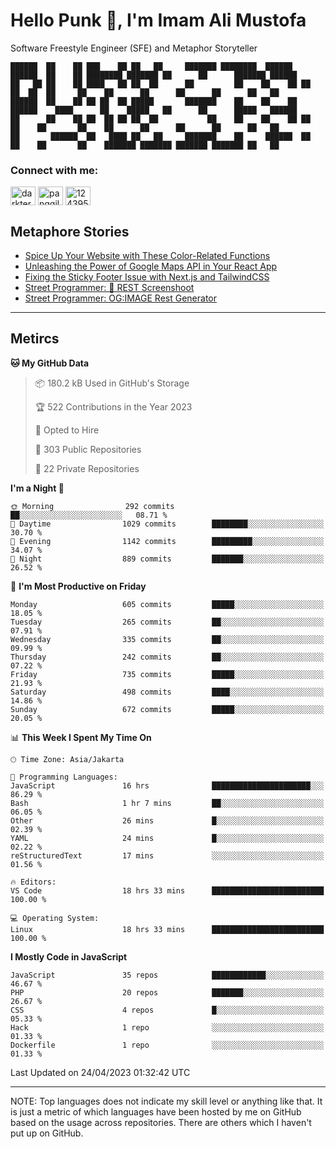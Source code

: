 <h1>Hello Punk 👋, I'm Imam Ali Mustofa</h1>
<p>Software Freestyle Engineer (SFE) and Metaphor Storyteller</p>

```shell
██████  ██    ██ ███    ██ ██   ██     ███████ ████████  ██████  ██████  ██    ██ ████████ ███████ ██      ██      ███████ ██████  
██   ██ ██    ██ ████   ██ ██  ██      ██         ██    ██    ██ ██   ██  ██  ██     ██    ██      ██      ██      ██      ██   ██ 
██████  ██    ██ ██ ██  ██ █████       ███████    ██    ██    ██ ██████    ████      ██    █████   ██      ██      █████   ██████  
██      ██    ██ ██  ██ ██ ██  ██           ██    ██    ██    ██ ██   ██    ██       ██    ██      ██      ██      ██      ██   ██ 
██       ██████  ██   ████ ██   ██     ███████    ██     ██████  ██   ██    ██       ██    ███████ ███████ ███████ ███████ ██   ██ 
```

<p>
  <h3>Connect with me:</h3>
  <p>
  <a href="https://dev.to/darkterminal" target="blank"><img align="center" src="https://raw.githubusercontent.com/rahuldkjain/github-profile-readme-generator/master/src/images/icons/Social/devto.svg" alt="darkterminal" height="30" width="40" /></a>
  <a href="https://twitter.com/panggilmeiam" target="blank"><img align="center" src="https://raw.githubusercontent.com/rahuldkjain/github-profile-readme-generator/master/src/images/icons/Social/twitter.svg" alt="panggilmeiam" height="30" width="40" /></a>
  <a href="https://stackoverflow.com/users/12439522" target="blank"><img align="center" src="https://raw.githubusercontent.com/rahuldkjain/github-profile-readme-generator/master/src/images/icons/Social/stack-overflow.svg" alt="12439522" height="30" width="40" /></a>
  </p>
</p>

## Metaphore Stories
<!-- BLOG-POST-LIST:START -->
- [Spice Up Your Website with These Color-Related Functions](https://dev.to/streetcommunityprogrammer/spice-up-your-website-with-these-color-related-functions-2e6j)
- [Unleashing the Power of Google Maps API in Your React App](https://dev.to/streetcommunityprogrammer/unleashing-the-power-of-google-maps-api-in-your-react-app-17cd)
- [Fixing the Sticky Footer Issue with Next.js and TailwindCSS](https://dev.to/streetcommunityprogrammer/fixing-the-sticky-footer-issue-with-nextjs-and-tailwindcss-1i2b)
- [Street Programmer: 📸 REST Screenshoot](https://dev.to/darkterminal/rest-screenshoot-2a4o)
- [Street Programmer: OG:IMAGE Rest Generator](https://dev.to/darkterminal/street-programmer-ogimage-rest-generator-1jod)
<!-- BLOG-POST-LIST:END -->

---
## Metircs

<!--START_SECTION:waka-->
**🐱 My GitHub Data** 

> 📦 180.2 kB Used in GitHub's Storage 
 > 
> 🏆 522 Contributions in the Year 2023
 > 
> 💼 Opted to Hire
 > 
> 📜 303 Public Repositories 
 > 
> 🔑 22 Private Repositories 
 > 
**I'm a Night 🦉** 

```text
🌞 Morning                292 commits         ██░░░░░░░░░░░░░░░░░░░░░░░   08.71 % 
🌆 Daytime                1029 commits        ████████░░░░░░░░░░░░░░░░░   30.70 % 
🌃 Evening                1142 commits        █████████░░░░░░░░░░░░░░░░   34.07 % 
🌙 Night                  889 commits         ███████░░░░░░░░░░░░░░░░░░   26.52 % 
```
📅 **I'm Most Productive on Friday** 

```text
Monday                   605 commits         █████░░░░░░░░░░░░░░░░░░░░   18.05 % 
Tuesday                  265 commits         ██░░░░░░░░░░░░░░░░░░░░░░░   07.91 % 
Wednesday                335 commits         ██░░░░░░░░░░░░░░░░░░░░░░░   09.99 % 
Thursday                 242 commits         ██░░░░░░░░░░░░░░░░░░░░░░░   07.22 % 
Friday                   735 commits         █████░░░░░░░░░░░░░░░░░░░░   21.93 % 
Saturday                 498 commits         ████░░░░░░░░░░░░░░░░░░░░░   14.86 % 
Sunday                   672 commits         █████░░░░░░░░░░░░░░░░░░░░   20.05 % 
```


📊 **This Week I Spent My Time On** 

```text
🕑︎ Time Zone: Asia/Jakarta

💬 Programming Languages: 
JavaScript               16 hrs              ██████████████████████░░░   86.29 % 
Bash                     1 hr 7 mins         ██░░░░░░░░░░░░░░░░░░░░░░░   06.05 % 
Other                    26 mins             █░░░░░░░░░░░░░░░░░░░░░░░░   02.39 % 
YAML                     24 mins             █░░░░░░░░░░░░░░░░░░░░░░░░   02.22 % 
reStructuredText         17 mins             ░░░░░░░░░░░░░░░░░░░░░░░░░   01.56 % 

🔥 Editors: 
VS Code                  18 hrs 33 mins      █████████████████████████   100.00 % 

💻 Operating System: 
Linux                    18 hrs 33 mins      █████████████████████████   100.00 % 
```

**I Mostly Code in JavaScript** 

```text
JavaScript               35 repos            ████████████░░░░░░░░░░░░░   46.67 % 
PHP                      20 repos            ███████░░░░░░░░░░░░░░░░░░   26.67 % 
CSS                      4 repos             █░░░░░░░░░░░░░░░░░░░░░░░░   05.33 % 
Hack                     1 repo              ░░░░░░░░░░░░░░░░░░░░░░░░░   01.33 % 
Dockerfile               1 repo              ░░░░░░░░░░░░░░░░░░░░░░░░░   01.33 % 
```




 Last Updated on 24/04/2023 01:32:42 UTC
<!--END_SECTION:waka-->

---
NOTE: Top languages does not indicate my skill level or anything like that. It is just a metric of which languages have been hosted by me on GitHub based on the usage across repositories. There are others which I haven't put up on GitHub.

